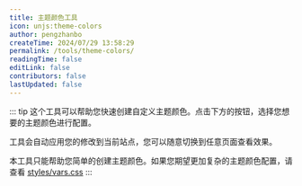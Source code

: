 ```yaml
---
title: 主题颜色工具
icon: unjs:theme-colors
author: pengzhanbo
createTime: 2024/07/29 13:58:29
permalink: /tools/theme-colors/
readingTime: false
editLink: false
contributors: false
lastUpdated: false
---
```


::: tip
这个工具可以帮助您快速创建自定义主题颜色。点击下方的按钮，选择您想要的主题颜色进行配置。

工具会自动应用您的修改到当前站点，您可以随意切换到任意页面查看效果。

本工具只能帮助您简单的创建主题颜色。如果您期望更加复杂的主题颜色配置，请查看 [styles/vars.css](https://github.com/pengzhanbo/vuepress-theme-plume/blob/main/theme/src/client/styles/vars.css)
:::

<script setup>
import ThemeColors from '@source/.vuepress/themes/components/ThemeColors.vue'
</script>

<ThemeColors />
